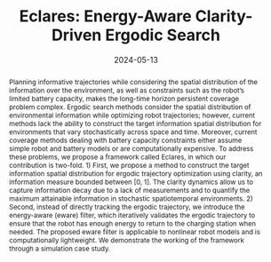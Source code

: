 ---
layout: papers
title:  "Eclares: Energy-Aware Clarity-Driven Ergodic Search"
date: 2024-05-13   
image: /images/2024-eclares.png
venue: "IEEE ICRA 2024"
authors: "
Kaleb Ben Naveed, <strong>Devansh Agrawal</strong>, Christopher Vermillion, Dimitra Panagou"
link: https://doi.org/10.1109/ICRA57147.2024.10611286
arxiv: https://arxiv.org/abs/2310.06933
code: https://github.com/kalebbennaveed/Eclares.git
video: https://youtu.be/1ZCgxlHitzk
abstract: "Planning informative trajectories while considering the spatial distribution of the information over the environment, as well as constraints such as the robot’s limited battery capacity, makes the long-time horizon persistent coverage problem complex. Ergodic search methods consider the spatial distribution of environmental information while optimizing robot trajectories; however, current methods lack the ability to construct the target information spatial distribution for environments that vary stochastically across space and time. Moreover, current coverage methods dealing with battery capacity constraints either assume simple robot and battery models or are computationally expensive. To address these problems, we propose a framework called Eclares, in which our contribution is two-fold. 1) First, we propose a method to construct the target information spatial distribution for ergodic trajectory optimization using clarity, an information measure bounded between [0, 1]. The clarity dynamics allow us to capture information decay due to a lack of measurements and to quantify the maximum attainable information in stochastic spatiotemporal environments. 2) Second, instead of directly tracking the ergodic trajectory, we introduce the energy-aware (eware) filter, which iteratively validates the ergodic trajectory to ensure that the robot has enough energy to return to the charging station when needed. The proposed eware filter is applicable to nonlinear robot models and is computationally lightweight. We demonstrate the working of the framework through a simulation case study."
pdf: pdfs/2024-eclares.pdf
bib: |-
  @inproceedings{naveed2024eclares,
    title={Eclares: Energy-aware clarity-driven ergodic search},
    author={Naveed, Kaleb Ben and Agrawal, Devansh and Vermillion, Christopher and Panagou, Dimitra},
    booktitle={2024 IEEE International Conference on Robotics and Automation (ICRA)},
    pages={14326--14332},
    year={2024},
    organization={IEEE}
  }
---